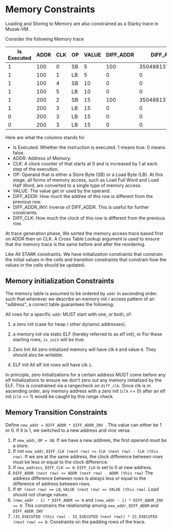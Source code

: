 # Memory Constraints

Loading and Storing to Memory are also constrained as a Starky trace in Mozak-VM.

Consider the following Memory trace

| Is Executed | ADDR | CLK | OP | VALUE | DIFF_ADDR | DIFF_ADDR_INV       | DIFF_CLK |
| ----------- | ---- | ----| -- | ----- | --------- | ------------------- | -------- |
| 1           | 100  | 0   | SB | 5     | 100       | 3504881373188771021 | 0        |
| 1           | 100  | 1   | LB | 5     | 0         | 0                   | 1        |
| 1           | 100  | 4   | SB | 10    | 0         | 0                   | 3        |
| 1           | 100  | 5   | LB | 10    | 0         | 0                   | 1        |
| 1           | 200  | 2   | SB | 15    | 100       | 3504881373188771021 | 0        |
| 1           | 200  | 3   | LB | 15    | 0         | 0                   | 1        |
| 0           | 200  | 3   | LB | 15    | 0         | 0                   | 0        |
| 0           | 200  | 3   | LB | 15    | 0         | 0                   | 0        |

Here are what the columns stands for
- Is Executed: Whether the instruction is executed. 1 means true. 0 means false.
- ADDR: Address of Memory.
- CLK: A clock counter of that starts at 0 and is increased by 1 at each step of the execution.
- OP: Operand that is either a Store Byte (SB) or a Load Byte (LB). At this stage, all forms of memory
  access, such as Load Full Word and Load Half Word, are converted to a single type of memory access.
- VALUE: The value get or used by the operand. 
- DIFF_ADDR: How much the addree of this row is different from the previous row.
- DIFF_ADDR_INV: Inverse of DIFF_ADDR. This is useful for further constraints.
- DIFF_CLK: How much the clock of this row is different from the previous row.

At trace generation phase, We sorted the memory access trace based first on ADDR then on CLK. A Cross Table Lookup argument is used to ensure that the memory trace is the same before and after the reordering.

Like All STARK constraints. We have initialization constraints that constrain the initial values in the cells and transition constraints that constrain
how the values in the cells should be updated.

<!-- moved from docs in the circuits/src/memory/stark.rs -->
## Memory initialization Constraints

The memory table is assumed to be ordered by `addr` in ascending order.
such that whenever we describe an memory init / access
pattern of an "address", a correct table guarantees the following:

All rows for a specific `addr` MUST start with one, or both, of:
  1) a zero init (case for heap / other dynamic addresses).
  2) a memory init via static ELF (hereby referred to as elf init), or
For these starting rows, `is_init` will be true.

1) Zero Init
  All zero initialized memory will have clk `0` and value `0`. They
  should also be writable.

2) ELF Init
  All elf init rows will have clk `1`.

In principle, zero initializations for a certain address MUST come
before any elf initializations to ensure we don't zero out any memory
initialized by the ELF. This is constrained via a rangecheck on `diff_clk`.
Since clk is in ascending order, any memory address with a zero init
(`clk` == 0) after an elf init (`clk` == 1) would be caught by
this range check.

## Memory Transition Constraints

Define `new_addr = DIFF_ADDR * DIFF_ADDR_INV `. This value can either be 1 or 0. If it is 1, we switched to
a new address and vice versa.

1. If `new_addr`, `OP = SB`. If we have a new addrees, the first operand must be a store.
2. If not `new_addr`, `DIFF_CLK (next row) <= CLK (next row) - CLK (this row)`. If we are at the same address, the clock difference
   between rows must be less or equal to the clock difference.
3. If `new_address`, `DIFF_CLK == 0`. `DIFF_CLK` is set to 0 at new address.
4. `DIFF_ADDR (next row) <= ADDR (next row) - ADDR (this row)` The address difference between rows is always less or equal to the difference 
    of address between rows.
5. If `OP (next row) == LB`, `VALUE (next row) == VALUE (this row)`. Load should not change values.
6. `(new_addr - 1) * DIFF_ADDR == 0` and `(new_addr - 1) * DIFF_ADDR_INV == 0`. This constrains the relationship among `new_addr`, `DIFF_ADDR` and 
   `DIFF_ADDR_INV`
7. `(IS_EXECUTED (this row) - IS_EXECUTED (next row)) * IS_EXECUTED (next row) == 0`. Constraints on the padding rows of the trace.

